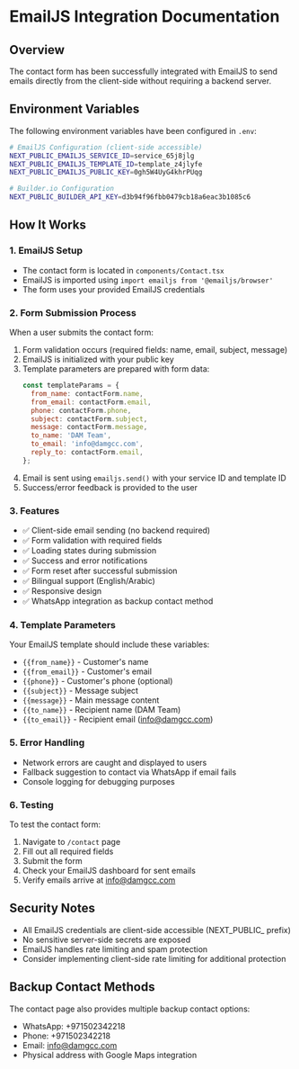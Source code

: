 # EmailJS Integration Documentation

## Overview
The contact form has been successfully integrated with EmailJS to send emails directly from the client-side without requiring a backend server.

## Environment Variables
The following environment variables have been configured in `.env`:

```bash
# EmailJS Configuration (client-side accessible)
NEXT_PUBLIC_EMAILJS_SERVICE_ID=service_65j8jlg
NEXT_PUBLIC_EMAILJS_TEMPLATE_ID=template_z4jlyfe
NEXT_PUBLIC_EMAILJS_PUBLIC_KEY=0gh5W4UyG4khrPUqg

# Builder.io Configuration
NEXT_PUBLIC_BUILDER_API_KEY=d3b94f96fbb0479cb18a6eac3b1085c6
```

## How It Works

### 1. EmailJS Setup
- The contact form is located in `components/Contact.tsx`
- EmailJS is imported using `import emailjs from '@emailjs/browser'`
- The form uses your provided EmailJS credentials

### 2. Form Submission Process
When a user submits the contact form:

1. Form validation occurs (required fields: name, email, subject, message)
2. EmailJS is initialized with your public key
3. Template parameters are prepared with form data:
   ```javascript
   const templateParams = {
     from_name: contactForm.name,
     from_email: contactForm.email,
     phone: contactForm.phone,
     subject: contactForm.subject,
     message: contactForm.message,
     to_name: 'DAM Team',
     to_email: 'info@damgcc.com',
     reply_to: contactForm.email,
   };
   ```
4. Email is sent using `emailjs.send()` with your service ID and template ID
5. Success/error feedback is provided to the user

### 3. Features
- ✅ Client-side email sending (no backend required)
- ✅ Form validation with required fields
- ✅ Loading states during submission
- ✅ Success and error notifications
- ✅ Form reset after successful submission
- ✅ Bilingual support (English/Arabic)
- ✅ Responsive design
- ✅ WhatsApp integration as backup contact method

### 4. Template Parameters
Your EmailJS template should include these variables:
- `{{from_name}}` - Customer's name
- `{{from_email}}` - Customer's email
- `{{phone}}` - Customer's phone (optional)
- `{{subject}}` - Message subject
- `{{message}}` - Main message content
- `{{to_name}}` - Recipient name (DAM Team)
- `{{to_email}}` - Recipient email (info@damgcc.com)

### 5. Error Handling
- Network errors are caught and displayed to users
- Fallback suggestion to contact via WhatsApp if email fails
- Console logging for debugging purposes

### 6. Testing
To test the contact form:
1. Navigate to `/contact` page
2. Fill out all required fields
3. Submit the form
4. Check your EmailJS dashboard for sent emails
5. Verify emails arrive at info@damgcc.com

## Security Notes
- All EmailJS credentials are client-side accessible (NEXT_PUBLIC_ prefix)
- No sensitive server-side secrets are exposed
- EmailJS handles rate limiting and spam protection
- Consider implementing client-side rate limiting for additional protection

## Backup Contact Methods
The contact page also provides multiple backup contact options:
- WhatsApp: +971502342218
- Phone: +971502342218
- Email: info@damgcc.com
- Physical address with Google Maps integration
